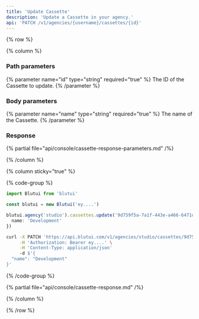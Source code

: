 ```yaml
---
title: 'Update Cassette'
description: 'Update a Cassette in your agency.'
api: 'PATCH /v1/agencies/{username}/cassettes/{id}'
---
```


{% row %}

{% column %}
### Path parameters

{% parameter name="id" type="string" required="true" %}
The ID of the Cassette to update.
{% /parameter %}

### Body parameters

{% parameter name="name" type="string" required="true" %}
The name of the Cassette.
{% /parameter %}

### Response

{% partial file="api/console/cassette-response-parameters.md" /%}

{% /column %}

{% column sticky="true" %}

{% code-group %}

```ts {% process=false filename="Node.js" %}
import Blutui from 'blutui'

const blutui = new Blutui('ey....')

blutui.agency('studio').cassettes.update('9d759f5a-7a1f-443e-a466-6471da1d367b', {
  name: 'Development'
})
```

```bash {% process=false filename="cURL" %}
curl -X PATCH 'https://api.blutui.com/v1/agencies/studio/cassettes/9d759f5a-7a1f-443e-a466-6471da1d367b' \
     -H 'Authorization: Bearer ey....' \
     -H 'Content-Type: application/json'
     -d $'{
  "name": "Development"
}'
```

{% /code-group %}

{% partial file="api/console/cassette-response.md" /%}

{% /column %}

{% /row %}
